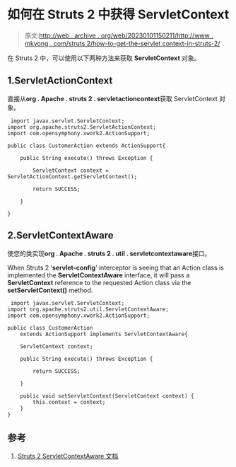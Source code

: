 # 如何在 Struts 2 中获得 ServletContext

> 原文:[http://web . archive . org/web/20230101150211/http://www . mkyong . com/struts 2/how-to-get-the-servlet context-in-struts-2/](http://web.archive.org/web/20230101150211/http://www.mkyong.com/struts2/how-to-get-the-servletcontext-in-struts-2/)

在 Struts 2 中，可以使用以下两种方法来获取 **ServletContext** 对象。

## 1.ServletActionContext

直接从**org . Apache . struts 2 . servletactioncontext**获取 ServletContext 对象。

```
 import javax.servlet.ServletContext;
import org.apache.struts2.ServletActionContext;
import com.opensymphony.xwork2.ActionSupport;

public class CustomerAction extends ActionSupport{

	public String execute() throws Exception {

		ServletContext context = ServletActionContext.getServletContext();

		return SUCCESS;

	}

} 
```

## 2.ServletContextAware

使您的类实现**org . Apache . struts 2 . util . servletcontextaware**接口。

When Struts 2 ‘**servlet-config**’ interceptor is seeing that an Action class is implemented the **ServletContextAware** interface, it will pass a **ServletContext** reference to the requested Action class via the **setServletContext()** method.

```
 import javax.servlet.ServletContext;
import org.apache.struts2.util.ServletContextAware;
import com.opensymphony.xwork2.ActionSupport;

public class CustomerAction 
    extends ActionSupport implements ServletContextAware{

	ServletContext context;

	public String execute() throws Exception {

		return SUCCESS;

	}

	public void setServletContext(ServletContext context) {
		this.context = context;
	}
} 
```

## 参考

1.  [Struts 2 ServletContextAware 文档](http://web.archive.org/web/20220316201916/https://struts.apache.org/2.0.11.1/struts2-core/apidocs/org/apache/struts2/util/ServletContextAware.html)

<input type="hidden" id="mkyong-current-postId" value="6282">